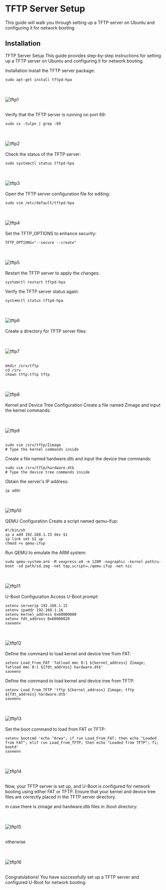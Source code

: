 # TFTP Server Setup

This guide will walk you through setting up a TFTP server on Ubuntu and configuring it for network booting.

## Installation


TFTP Server Setup
This guide provides step-by-step instructions for setting up a TFTP server on Ubuntu and configuring it for network booting.

Installation
Install the TFTP server package:

```
sudo apt-get install tftpd-hpa
```
<br><br>
![tftp1](tftp1.png)
<br><br>

Verify that the TFTP server is running on port 69:

```
sudo ss -tulpn | grep :69
```

<br><br>
![tftp2](tftp2.png)
<br><br>
Check the status of the TFTP server:

```
sudo systemctl status tftpd-hpa
```

<br><br>
![tftp3](tftp3.png)
<br><br>
Open the TFTP server configuration file for editing:

```
sudo vim /etc/default/tftpd-hpa
```
<br><br>
![tftp4](tftp4.png)
<br><br>
Set the TFTP_OPTIONS to enhance security:

```
TFTP_OPTIONS="--secure --create"
```
<br><br>
![tftp5](tftp5.png)
<br><br>
Restart the TFTP server to apply the changes:

```
systemctl restart tftpd-hpa
```

Verify the TFTP server status again:

```
systemctl status tftpd-hpa
```
<br><br>
![tftp6](tftp6.png)
<br><br>
Create a directory for TFTP server files:

<br><br>
![tftp7](tftp7.png)
<br><br>
```
mkdir /srv/tftp
cd /srv
chown tftp:tftp tftp
```
<br><br>
![tftp8](tftp8.png)
<br><br>
Kernel and Device Tree Configuration
Create a file named Zimage and input the kernel commands:

<br><br>
![tftp9](tftp9.png)
<br><br>
```
sudo vim /srv/tftp/Zimage
# Type the kernel commands inside
```

Create a file named hardware.dtb and input the device tree commands:

```
sudo vim /srv/tftp/hardware.dtb
# Type the device tree commands inside
```

Obtain the server's IP address:

```
ip addr
```
<br><br>
![tftp10](tftp10.png)
<br><br>
QEMU Configuration
Create a script named qemu-ifup:

```
#!/bin/sh
ip a add 192.168.1.15 dev $1
ip link set $1 up
chmod +x qemu-ifup
```

Run QEMU to emulate the ARM system:

```
sudo qemu-system-arm -M vexpress-a9 -m 128M -nographic -kernel path/u-boot -sd path/sd.img -net tap,script=./qemu-ifup -net nic
```
<br><br>
![tftp11](tftp11.png)
<br><br>
U-Boot Configuration
Access U-Boot prompt:

```
setenv serverip 192.168.1.15
setenv ipaddr 192.168.1.16  
setenv kernel_address 0x60000000
setenv fdt_address 0x60000020
saveenv
```

<br><br>
![tftp12](tftp12.png)
<br><br>
Define the command to load kernel and device tree from FAT:

```
setenv Load_From_FAT 'fatload mmc 0:1 ${kernel_address} Zimage; fatload mmc 0:1 ${fdt_address} hardware.dtb'
saveenv
```

Define the command to load kernel and device tree from TFTP:

```
setenv Load_From_TFTP 'tftp ${kernel_address} Zimage; tftp ${fdt_address} hardware.dtb'
saveenv
```
<br><br>
![tftp13](tftp13.png)
<br><br>
Set the boot command to load from FAT or TFTP:

```
setenv bootcmd 'echo "Arwa"; if run Load_From_FAT; then echo "Loaded from FAT"; elif run Load_From_TFTP; then echo "Loaded from TFTP"; fi; bootd'
saveenv
```
<br><br>
![tftp14](tftp14.png)
<br><br>

Now, your TFTP server is set up, and U-Boot is configured for network booting using either FAT or TFTP. Ensure that your kernel and device tree files are correctly placed in the TFTP server directory.

in case there is zimage and hardware.dtb files in /boot directory:

<br><br>
![tftp15](tftp16.png)
<br><br>

otherwise

<br><br>
![tftp16](tftp15.png)
<br><br>

Congratulations! You have successfully set up a TFTP server and configured U-Boot for network booting.

